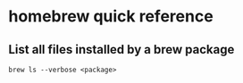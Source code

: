 # homebrew quick reference
## List all files installed by a brew package
```shell script
brew ls --verbose <package>
```
